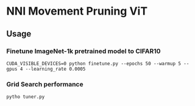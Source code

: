 
# NNI Movement Pruning ViT 

## Usage

### Finetune ImageNet-1k pretrained model to CIFAR10
```
CUDA_VISIBLE_DEVICES=0 python finetune.py --epochs 50 --warmup 5 --gpus 4 --learning_rate 0.0005
```

### Grid Search performance
```
pytho tuner.py
```